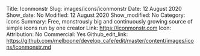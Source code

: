 Title: Iconmonstr
Slug: images/icons/iconmonstr
Date: 12 August 2020
Show_date: No
Modified: 12 August 2020
Show_modified: No
Category: icons
Summary: Free, monstrously big and continuously growing source of simple icons run by one creator
Link: https://iconmonstr.com
Icon: 
Attribution: No
Commercial: Yes
Github_edit_link: https://github.com/melboone/develop_cafe/edit/master/content/images/icons/iconmonstr.md